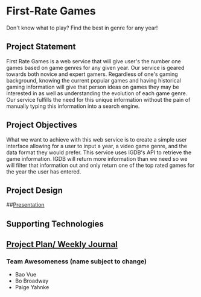 # First-Rate Games
Don't know what to play? Find the best in genre for any year!

## Project Statement
First Rate Games is a web service that will give user's the number one games based on game genres for any given year. 
Our service is geared towards both novice and expert gamers. Regardless of one's gaming background, knowing the current 
popular games and having 
historical gaming information will give that person ideas on games they may be interested in as well as 
understanding the evolution of each game genre. Our service fulfills the need for this unique
information without the pain of manually typing this information into a search engine. 


## Project Objectives
What we want to achieve with this web service is to create a simple user interface allowing for a user to input a 
year, a video game genre, and the data format they would prefer. This service uses IGDB's API to retrieve the game 
information. IGDB will return more information than we need so we will filter that information out and only return 
one of the top rated games for the year the user has entered. 


## Project Design

##[Presentation](First-Rate-Games.pptx)

## Supporting Technologies

## [Project Plan/ Weekly Journal](projectPlan.md)

### Team Awesomeness (name subject to change)
- Bao Vue  
- Bo Broadway  
- Paige Yahnke  